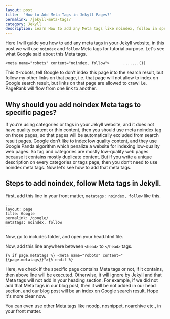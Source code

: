 ```yaml
---
layout: post
title:  "How to Add Meta Tags in Jekyll Pages?"
permalink: /jekyll-meta-tags/
category: Jekyll
description: Learn How to add any Meta tags like noindex, follow in specific Jekyll pages.
---
```

Here I will guide you how to add any meta tags in your Jekyll website, in this post we will use `noindex` and `follow` Meta tags for tutorial purpose. Let's see what Google said about this Meta tags.

    <meta name="robots" content="noindex, follow">      .......(1)

This X-robots, tell Google to don’t index this page into the search result, but follow my other links on that page, i.e. that page will not allow to index on Google search result, but links on that page are allowed to crawl i.e. PageRank will flow from one link to another.

## Why should you add noindex Meta tags to specific pages? ##
If you’re using categories or tags in your Jekyll website, and it does not have quality content or thin content, then you should use meta noindex tag on those pages, so that pages will be automatically excluded from search result pages. Google don’t like to index low quality content, and they use Google Panda algorithm which penalize a website for indexing low-quality web pages. So tag and categories are mostly low-quality web pages because it contains mostly duplicate content. But if you write a unique description on every categories or tags page, then you don’t need to use noindex meta tags. Now let’s see how to add that meta tags.

## Steps to add noindex, follow Meta tags in Jekyll. ##

First, add this line in your front matter, `metatags: noindex, follow` like this.

    ---
    layout: page
    title: Google
    permalink: /google/
    metatags: noindex, follow
    ---

Now, go to includes folder, and open your head.html file.

Now, add this line anywhere between `<head>` to `</head>` tags.

    {% if page.metatags %} <meta name="robots" content="{{page.metatags}}">{% endif %}

Here, we check if the specific page contains Meta tags or not, if it contains, then above line will be executed. Otherwise, it will ignore by Jekyll and that Meta tags will not add in your heading section. For example, if we did not add that Meta tags in our blog post, then it will be not added in our head section, and our blog post will be an index on Google search result. Hope it's more clear now.

You can even use other [Meta tags](https://support.google.com/webmasters/answer/79812?hl=en "Meta Tags That Google Understand") like noodp, nosnippet, noarchive etc., in your front matter.